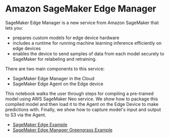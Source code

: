 # Amazon SageMaker Edge Manager

SageMaker Edge Manager is a new service from Amazon SageMaker that lets you:

+ prepares custom models for edge device hardware
+ includes a runtime for running machine learning inference efficiently on edge devices
+ enables the device to send samples of data from each model securely to SageMaker for relabeling and retraining.

There are two main components to this service:

+ SageMaker Edge Manager in the Cloud
+ SageMaker Edge Agent on the Edge device


This notebook walks the user through steps for compiling a pre-trained model using AWS SageMaker Neo service. We show how to package this compiled model and then load it to the Agent on the Edge Device to make predictions with. Finally, we show how to capture model's input and output to S3 via the Agent.

- [SageMaker Edge Example](sagemaker_edge_example/sagemaker_edge_example.ipynb)
- [SageMaker Edge Manager Greengrass Example](sagemaker_edge_example/sagemaker_edge_greengrass_example.ipynb)
